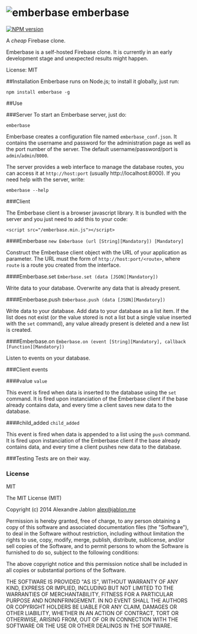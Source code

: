 ![emberbase](http://i.imgur.com/0G5qLcW.png) emberbase
=========
[![NPM version](https://badge.fury.io/js/emberbase.svg)](http://badge.fury.io/js/emberbase)

A *cheap* Firebase clone.

Emberbase is a self-hosted Firebase clone. It is currently in an early development stage and unexpected results might happen.

License: MIT

##Installation
Emberbase runs on Node.js; to install it globally, just run:
```
npm install emberbase -g
```

##Use

###Server
To start an Emberbase server, just do:
```
emberbase
```

Emberbase creates a configuration file named `emberbase_conf.json`. It contains the username and password for the administration page as well as the port number of the server. The default username/password/port is `admin`/`admin`/`8000`.

The server provides a web interface to manage the database routes, you can access it at `http://host:port` (usually http://localhost:8000).
If you need help with the server, write:
```
emberbase --help
```

###Client

The Emberbase client is a browser javascript library. It is bundled with the server and you just need to add this to your code:
```
<script src="/emberbase.min.js"></script>
```

####Emberbase
`new Emberbase (url [String][Mandatory]) [Mandatory]`

Construct the Emberbase client object with the URL of your application as parameter. The URL must the form of `http://host:port/<route>`, where `route` is a route you created from the interface.

####Emberbase.set
`Emberbase.set (data [JSON][Mandatory])`

Write data to your database. Overwrite any data that is already present.

####Emberbase.push
`Emberbase.push (data [JSON][Mandatory])`

Write data to your database. Add data to your database as a list item. If the list does not exist (or the value stored is not a list but a single value inserted with the `set` command), any value already present is deleted and a new list is created.

####Emberbase.on
`Emberbase.on (event [String][Mandatory], callback [Function][Mandatory])`

Listen to events on your database.

###Client events

####value
`value`

This event is fired when data is inserted to the database using the `set` command. It is fired upon instanciation of the Emberbase client if the base already contains data, and every time a client saves new data to the database.

####child_added
`child_added`

This event is fired when data is appended to a list using the `push` command. It is fired upon instanciation of the Emberbase client if the base already contains data, and every time a client pushes new data to the database.

###Testing
Tests are on their way.

### License
MIT

The MIT License (MIT)

Copyright (c) 2014 Alexandre Jablon <alex@jablon.me>

Permission is hereby granted, free of charge, to any person obtaining a copy
of this software and associated documentation files (the "Software"), to deal
in the Software without restriction, including without limitation the rights
to use, copy, modify, merge, publish, distribute, sublicense, and/or sell
copies of the Software, and to permit persons to whom the Software is
furnished to do so, subject to the following conditions:

The above copyright notice and this permission notice shall be included in
all copies or substantial portions of the Software.

THE SOFTWARE IS PROVIDED "AS IS", WITHOUT WARRANTY OF ANY KIND, EXPRESS OR
IMPLIED, INCLUDING BUT NOT LIMITED TO THE WARRANTIES OF MERCHANTABILITY,
FITNESS FOR A PARTICULAR PURPOSE AND NONINFRINGEMENT. IN NO EVENT SHALL THE
AUTHORS OR COPYRIGHT HOLDERS BE LIABLE FOR ANY CLAIM, DAMAGES OR OTHER
LIABILITY, WHETHER IN AN ACTION OF CONTRACT, TORT OR OTHERWISE, ARISING FROM,
OUT OF OR IN CONNECTION WITH THE SOFTWARE OR THE USE OR OTHER DEALINGS IN
THE SOFTWARE.
